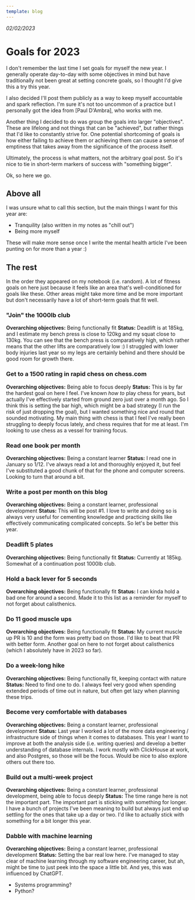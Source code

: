 ```yaml
---
template: blog
---
```


_02/02/2023_

# Goals for 2023

I don't remember the last time I set goals for myself the new year. I generally operate day-to-day with some objectives in mind but have traditionally not been great at setting concrete goals, so I thought I'd give this a try this year.

I also decided I'll post them publicly as a way to keep myself accountable and spark reflection. I'm sure it's not too uncommon of a practice but I personally got the idea from [Paul D'Ambra], who works with me.

Another thing I decided to do was group the goals into larger "objectives". These are lifelong and not things that can be "achieved", but rather things that I'd like to constantly strive for. One potential shortcoming of goals is how either failing to achieve them or achieving them can cause a sense of emptiness that takes away from the significance of the process itself. 

Ultimately, the process is what matters, not the arbitrary goal post. So it's nice to tie in short-term markers of success with "something bigger".

Ok, so here we go.

## Above all

I was unsure what to call this section, but the main things I want for this year are:

- Tranquility (also written in my notes as "chill out")
- Being more myself

These will make more sense once I write the mental health article I've been punting on for more than a year :)

## The rest

In the order they appeared on my notebook (i.e. random). A lot of fitness goals on here just because it feels like an area that's well-conditioned for goals like these. Other areas might take more time and be more important but don't necessarily have a lot of short-term goals that fit well.

### "Join" the 1000lb club

**Overarching objectives:** Being functionally fit
**Status:** Deadlift is at 185kg, and I estimate my bench press is close to 120kg and my squat close to 130kg. You can see that the bench press is comparatively high, which rather means that the other lifts are comparatively low :) I struggled with lower body injuries last year so my legs are certainly behind and there should be good room for growth there.

### Get to a 1500 rating in rapid chess on chess.com

**Overarching objectives:** Being able to focus deeply
**Status:** This is by far the hardest goal on here I feel. I've known *how to* play chess for years, but actually I've effectively started from ground zero just over a month ago. So I think this is setting the bar high, which might be a bad strategy (I run the risk of just dropping the goal), but I wanted something nice and round that sounded motivating. My main thing with chess is that I feel I've really been struggling to deeply focus lately, and chess requires that for me at least. I'm looking to use chess as a vessel for training focus.

### Read one book per month

**Overarching objectives:** Being a constant learner
**Status:** I read one in January so 1/12. I've always read a lot and thoroughly enjoyed it, but feel I've substituted a good chunk of that for the phone and computer screens. Looking to turn that around a bit.

### Write a post per month on this blog

**Overarching objectives:** Being a constant learner, professional development
**Status:** This will be post #1. I love to write and doing so is always very useful for cementing knowledge and practicing skills like effectively communicating complicated concepts. So let's be better this year.

### Deadlift 5 plates

**Overarching objectives:** Being functionally fit
**Status:** Currently at 185kg. Somewhat of a continuation post 1000lb club. 

### Hold a back lever for 5 seconds

**Overarching objectives:** Being functionally fit
**Status:** I can kinda hold a bad one for around a second. Made it to this list as a reminder for myself to not forget about calisthenics.

### Do 11 good muscle ups

**Overarching objectives:** Being functionally fit
**Status:** My current muscle up PR is 10 and the form was pretty bad on those. I'd like to beat that PR with better form. Another goal on here to not forget about calisthenics (which I absolutely have in 2023 so far).

### Do a week-long hike

**Overarching objectives:** Being functionally fit, keeping contact with nature
**Status:** Need to find one to do. I always feel very good when spending extended periods of time out in nature, but often get lazy when planning these trips. 

### Become very comfortable with databases

**Overarching objectives:** Being a constant learner, professional development
**Status:** Last year I worked a lot of the more data engineering / infrastructure side of things when it comes to databases. This year I want to improve at both the analysis side (i.e. writing queries) and develop a better understanding of database internals. I work mostly with ClickHouse at work, and also Postgres, so those will be the focus. Would be nice to also explore others out there too.

### Build out a multi-week project

**Overarching objectives:** Being a constant learner, professional development, being able to focus deeply
**Status:** The time range here is not the important part. The important part is sticking with something for longer. I have a bunch of projects I've been meaning to build but always just end up settling for the ones that take up a day or two. I'd like to actually stick with something for a bit longer this year.

### Dabble with machine learning

**Overarching objectives:** Being a constant learner, professional development
**Status:** Setting the bar real low here. I've managed to stay clear of machine learning through my software engineering career, but ah, might be time to just peek into the space a little bit. And yes, this was influenced by ChatGPT.


- Systems programming?
- Python?




